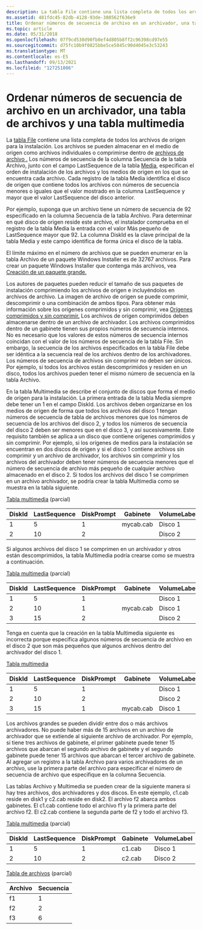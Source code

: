 ```yaml
---
description: La tabla File contiene una lista completa de todos los archivos de origen para la instalación.
ms.assetid: 481fdc45-82db-4128-93de-388562f636e9
title: Ordenar números de secuencia de archivo en un archivador, una tabla de archivos y una tabla multimedia
ms.topic: article
ms.date: 05/31/2018
ms.openlocfilehash: 07f9cd530d90fb0ef4d805b8ff2c96398cd97e55
ms.sourcegitcommit: d75fc10b9f0825bbe5ce5045c90d4045e3c53243
ms.translationtype: MT
ms.contentlocale: es-ES
ms.lasthandoff: 09/13/2021
ms.locfileid: "127251006"
---
```

# <a name="ordering-file-sequence-numbers-in-a-cabinet-file-table-and-media-table"></a>Ordenar números de secuencia de archivo en un archivador, una tabla de archivos y una tabla multimedia

La [tabla File](file-table.md) contiene una lista completa de todos los archivos de origen para la instalación. Los archivos se pueden almacenar en el medio de origen como archivos individuales o comprimirse dentro de [archivos de archivo .](cabinet-files.md) Los números de secuencia de la columna Secuencia de la tabla Archivo, junto con el campo LastSequence de la tabla [Media](media-table.md), especifican el orden de instalación de los archivos y los medios de origen en los que se encuentra cada archivo. Cada registro de la tabla Media identifica el disco de origen que contiene todos los archivos con números de secuencia menores o iguales que el valor mostrado en la columna LastSequence y mayor que el valor LastSequence del disco anterior.

Por ejemplo, suponga que un archivo tiene un número de secuencia de 92 especificado en la columna Secuencia de la tabla Archivo. Para determinar en qué disco de origen reside este archivo, el instalador comprueba en el registro de la tabla Media la entrada con el valor Más pequeño de LastSequence mayor que 92. La columna DiskId es la clave principal de la tabla Media y este campo identifica de forma única el disco de la tabla.

El límite máximo en el número de archivos que se pueden enumerar en la tabla Archivo de un paquete Windows Installer es de 32767 archivos. Para crear un paquete Windows Installer que contenga más archivos, vea [Creación de un paquete grande.](authoring-a-large-package.md)

Los autores de paquetes pueden reducir el tamaño de sus paquetes de instalación comprimiendo los archivos de origen e incluyéndolos en archivos de archivo. La imagen de archivo de origen se puede comprimir, descomprimir o una combinación de ambos tipos. Para obtener más información sobre los orígenes comprimidos y sin comprimir, vea [Orígenes comprimidos y sin comprimir.](compressed-and-uncompressed-sources.md) Los archivos de origen comprimidos deben almacenarse dentro de un archivo de archivador. Los archivos comprimidos dentro de un gabinete tienen sus propios números de secuencia internos. No es necesario que los valores de estos números de secuencia internos coincidan con el valor de los números de secuencia de la tabla File. Sin embargo, la secuencia de los archivos especificados en la tabla File debe ser idéntica a la secuencia real de los archivos dentro de los archivadores. Los números de secuencia de archivos sin comprimir no deben ser únicos. Por ejemplo, si todos los archivos están descomprimidos y residen en un disco, todos los archivos pueden tener el mismo número de secuencia en la tabla Archivo.

En la tabla Multimedia se describe el conjunto de discos que forma el medio de origen para la instalación. La primera entrada de la tabla Media siempre debe tener un 1 en el campo DiskId. Los archivos deben organizarse en los medios de origen de forma que todos los archivos del disco 1 tengan números de secuencia de tabla de archivos menores que los números de secuencia de los archivos del disco 2, y todos los números de secuencia del disco 2 deben ser menores que en el disco 3, y así sucesivamente. Este requisito también se aplica a un disco que contiene orígenes comprimidos y sin comprimir. Por ejemplo, si los orígenes de medios para la instalación se encuentran en dos discos de origen y si el disco 1 contiene archivos sin comprimir y un archivo de archivador, los archivos sin comprimir y los archivos del archivador deben tener números de secuencia menores que el número de secuencia de archivo más pequeño de cualquier archivo almacenado en el disco 2. Si todos los archivos del disco 1 se comprimen en un archivo archivador, se podría crear la tabla Multimedia como se muestra en la tabla siguiente.

[Tabla multimedia](media-table.md) (parcial)



| DiskId | LastSequence | DiskPrompt | Gabinete   | VolumeLabel |
|--------|--------------|------------|-----------|-------------|
| 1      | 5            | 1          | mycab.cab | Disco 1      |
| 2      | 10           | 2          |           | Disco 2      |



 

Si algunos archivos del disco 1 se comprimen en un archivador y otros están descomprimidos, la tabla Multimedia podría crearse como se muestra a continuación.

[Tabla multimedia](media-table.md) (parcial)



| DiskId | LastSequence | DiskPrompt | Gabinete   | VolumeLabel |
|--------|--------------|------------|-----------|-------------|
| 1      | 5            | 1          |           | Disco 1      |
| 2      | 10           | 1          | mycab.cab | Disco 1      |
| 3      | 15           | 2          |           | Disco 2      |



 

Tenga en cuenta que la creación en la tabla Multimedia siguiente es incorrecta porque especifica algunos números de secuencia de archivo en el disco 2 que son más pequeños que algunos archivos dentro del archivador del disco 1.

[Tabla multimedia](media-table.md)



| DiskId | LastSequence | DiskPrompt | Gabinete   | VolumeLabel |
|--------|--------------|------------|-----------|-------------|
| 1      | 5            | 1          |           | Disco 1      |
| 2      | 10           | 2          |           | Disco 2      |
| 3      | 15           | 1          | mycab.cab | Disco 1      |



 

Los archivos grandes se pueden dividir entre dos o más archivos archivadores. No puede haber más de 15 archivos en un archivo de archivador que se extiende al siguiente archivo de archivador. Por ejemplo, si tiene tres archivos de gabinete, el primer gabinete puede tener 15 archivos que abarcan el segundo archivo de gabinete y el segundo gabinete puede tener 15 archivos que abarcan el tercer archivo de gabinete. Al agregar un registro a la tabla Archivo para varios archivadores de un archivo, use la primera parte del archivo para especificar el número de secuencia de archivo que especifique en la columna Secuencia.

Las tablas Archivo y Multimedia se pueden crear de la siguiente manera si hay tres archivos, dos archivadores y dos discos. En este ejemplo, c1.cab reside en disk1 y c2.cab reside en disk2. El archivo f2 abarca ambos gabinetes. El c1.cab contiene todo el archivo f1 y la primera parte del archivo f2. El c2.cab contiene la segunda parte de f2 y todo el archivo f3.

[Tabla multimedia](media-table.md) (parcial)



| DiskId | LastSequence | DiskPrompt | Gabinete | VolumeLabel |
|--------|--------------|------------|---------|-------------|
| 1      | 5            | 1          | c1.cab  | Disco 1      |
| 2      | 10           | 2          | c2.cab  | Disco 2      |



 

[Tabla de archivos](file-table.md) (parcial)



| Archivo | Secuencia |
|------|----------|
| f1   | 1        |
| f2   | 2        |
| f3   | 6        |



 

 

 



